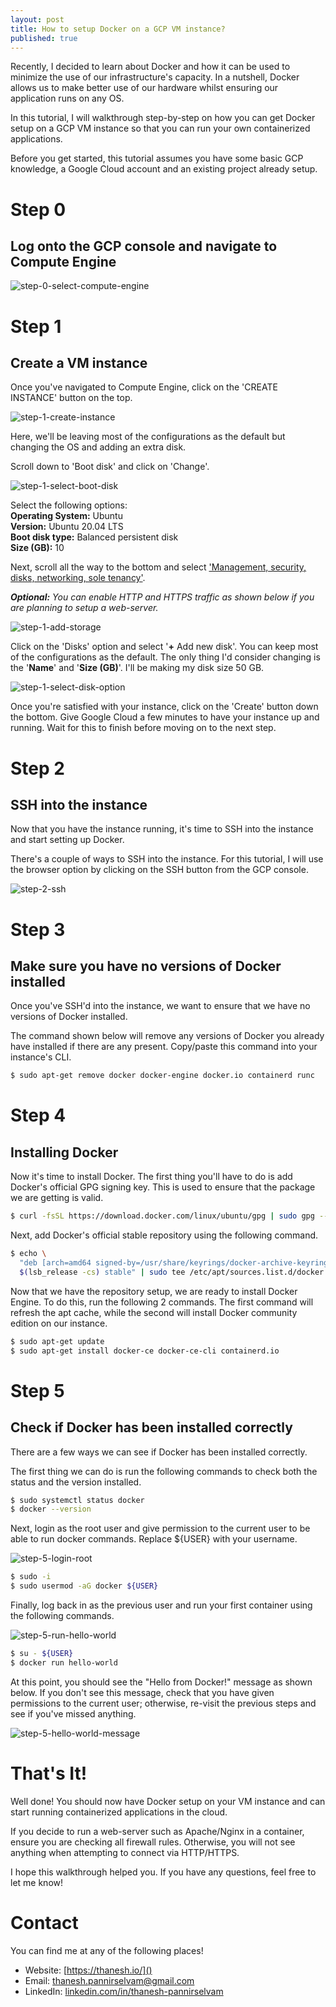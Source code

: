```yaml
---
layout: post
title: How to setup Docker on a GCP VM instance?
published: true
---
```


Recently, I decided to learn about Docker and how it can be used to minimize the use of our infrastructure's capacity. In a nutshell, Docker allows us to make better use of our hardware whilst ensuring our application runs on any OS.

In this tutorial, I will walkthrough step-by-step on how you can get Docker setup on a GCP VM instance so that you can run your own containerized applications.

Before you get started, this tutorial assumes you have some basic GCP knowledge, a Google Cloud account and an existing project already setup.

# Step 0

## Log onto the GCP console and navigate to Compute Engine

![step-0-select-compute-engine](../images/docker_on_GCP/step-0-select-compute-engine.png)

# Step 1

## Create a VM instance

Once you've navigated to Compute Engine, click on the 'CREATE INSTANCE' button on the top.

![step-1-create-instance](../images/docker_on_GCP/step-1-create-instance.png)

Here, we'll be leaving most of the configurations as the default but changing the OS and adding an extra disk.

Scroll down to 'Boot disk' and click on 'Change'.

![step-1-select-boot-disk](../images/docker_on_GCP/step-1-select-boot-disk.png)

Select the following options: <br>
**Operating System:** Ubuntu <br>
**Version:** Ubuntu 20.04 LTS <br>
**Boot disk type:** Balanced persistent disk <br>
**Size (GB):** 10

Next, scroll all the way to the bottom and select <u>'Management, security, disks, networking, sole tenancy'</u>.

***Optional:** You can enable HTTP and HTTPS traffic as shown below if you are planning to setup a web-server.*

![step-1-add-storage](../images/docker_on_GCP/step-1-add-storage.png)

Click on the 'Disks' option and select '**+** Add new disk'. You can keep most of the configurations as the default. The only thing I'd consider changing is the '**Name**' and '**Size (GB)**'. I'll be making my disk size 50 GB.

![step-1-select-disk-option](../images/docker_on_GCP/step-1-select-disk-option.png)

Once you're satisfied with your instance, click on the 'Create' button down the bottom. Give Google Cloud a few minutes to have your instance up and running. Wait for this to finish before moving on to the next step.

# Step 2

## SSH into the instance

Now that you have the instance running, it's time to SSH into the instance and start setting up Docker.

There's a couple of ways to SSH into the instance. For this tutorial, I will use the browser option by clicking on the SSH button from the GCP console.

![step-2-ssh](../images/docker_on_GCP/step-2-ssh.png)

# Step 3

## Make sure you have no versions of Docker installed

Once you've SSH'd into the instance, we want to ensure that we have no versions of Docker installed.

The command shown below will remove any versions of Docker you already have installed if there are any present. Copy/paste this command into your instance's CLI.

```bash
$ sudo apt-get remove docker docker-engine docker.io containerd runc
```

# Step 4

## Installing Docker

Now it's time to install Docker. The first thing you'll have to do is add Docker's official GPG signing key. This is used to ensure that the package we are getting is valid.

```bash
$ curl -fsSL https://download.docker.com/linux/ubuntu/gpg | sudo gpg --dearmor -o /usr/share/keyrings/docker-archive-keyring.gpg
```
Next, add Docker's official stable repository using the following command.

```bash
$ echo \
  "deb [arch=amd64 signed-by=/usr/share/keyrings/docker-archive-keyring.gpg] https://download.docker.com/linux/ubuntu \
  $(lsb_release -cs) stable" | sudo tee /etc/apt/sources.list.d/docker.list > /dev/null
```

Now that we have the repository setup, we are ready to install Docker Engine. To do this, run the following 2 commands. The first command will refresh the apt cache, while the second will install Docker community edition on our instance.

```bash
$ sudo apt-get update
$ sudo apt-get install docker-ce docker-ce-cli containerd.io
```

# Step 5

## Check if Docker has been installed correctly

There are a few ways we can see if Docker has been installed correctly. 

The first thing we can do is run the following commands to check both the status and the version installed.

```bash
$ sudo systemctl status docker
$ docker --version
```

Next, login as the root user and give permission to the current user to be able to run docker commands. Replace ${USER} with your username.

![step-5-login-root](../images/docker_on_GCP/step-5-login-root.png)

```bash
$ sudo -i
$ sudo usermod -aG docker ${USER}
```

Finally, log back in as the previous user and run your first container using the following commands.

![step-5-run-hello-world](../images/docker_on_GCP/step-5-run-hello-world.png)

```bash
$ su - ${USER}
$ docker run hello-world
```

At this point, you should see the "Hello from Docker!" message as shown below. If you don't see this message, check that you have given permissions to the current user; otherwise, re-visit the previous steps and see if you've missed anything.

![step-5-hello-world-message](../images/docker_on_GCP/step-5-hello-world-message.png)

# That's It!

Well done! You should now have Docker setup on your VM instance and can start running containerized applications in the cloud. 

If you decide to run a web-server such as Apache/Nginx in a container, ensure you are checking all firewall rules. Otherwise, you will not see anything when attempting to connect via HTTP/HTTPS.

I hope this walkthrough helped you. If you have any questions, feel free to let me know!

# Contact

You can find me at any of the following places!
- Website: [https://thanesh.io/]()
- Email: [thanesh.pannirselvam@gmail.com]()
- LinkedIn: [linkedin.com/in/thanesh-pannirselvam](https://linkedin.com/in/thanesh-pannirselvam)


